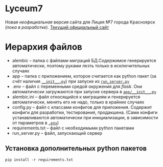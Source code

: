 # Lyceum7
Новая _неофициальная_ версия сайта для Лицея №7 города Красноярск (_пока в разработке_).
[Текущий официальный сайт](http://lyceum7.ru/index)

# Иерархия файлов
- alembic – папка с файлами миграций БД.Содержимое генерируется автоматически, поэтому руками лезть
    только в исключительных случаях
- app – папка с приложением, которое считается как python пакет (за счёт наличия 
    [`__init__.py`](https://github.com/Massering/lyceum7/blob/master/app/__init__.py)) 
    при запуске из 
    [`run_server.py`](https://github.com/Massering/lyceum7/blob/master/run_server.py)
- .env – файл с переменными средой окружения для _flask_. 
    Они автоматически загружаются при запуске сервера в 
    [`app/__init__.py`](https://github.com/Massering/lyceum7/blob/master/app/__init__.py)
- alembic.ini – файл относящийся к миграциям и генерируется автоматически, 
    менять его не надо, только в крайних случаях
- config.py – файл с классами конфигов для приложения. Содержит конфиги для 
    разработки, тестирования, продакшена. (Сами конфиги устанавливаются автоматически при
    инициализации, в зависимости от параметров в [`.env`](https://github.com/Massering/lyceum7/blob/master/.env))
- requirements.txt – файл с необходимыми python пакетами
- run_server.py – файл, запускающий сервер

## Установка дополнительных python пакетов
```shell script
pip install -r requirements.txt
```
